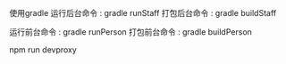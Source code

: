 使用gradle
运行后台命令 : gradle runStaff
打包后台命令 : gradle buildStaff

运行前台命令 : gradle runPerson
打包前台命令 : gradle buildPerson

npm run devproxy